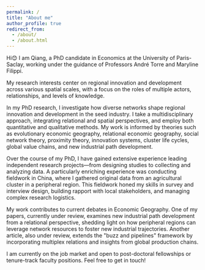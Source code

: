 ```yaml
---
permalink: /
title: "About me"
author_profile: true
redirect_from: 
  - /about/
  - /about.html
---
```


Hi😊 I am Qiang, a PhD candidate in Economics at the University of Paris-Saclay, working under the guidance of Professors André Torre and Maryline Filippi.

My research interests center on regional innovation and development across various spatial scales, with a focus on the roles of multiple actors, relationships, and levels of knowledge.

In my PhD research, I investigate how diverse networks shape regional innovation and development in the seed industry. I take a multidisciplinary approach, integrating relational and spatial perspectives, and employ both quantitative and qualitative methods. My work is informed by theories such as evolutionary economic geography, relational economic geography, social network theory, proximity theory, innovation systems, cluster life cycles, global value chains, and new industrial path development.

Over the course of my PhD, I have gained extensive experience leading independent research projects—from designing studies to collecting and analyzing data. A particularly enriching experience was conducting fieldwork in China, where I gathered original data from an agricultural cluster in a peripheral region. This fieldwork honed my skills in survey and interview design, building rapport with local stakeholders, and managing complex research logistics.

My work contributes to current debates in Economic Geography. One of my papers, currently under review, examines new industrial path development from a relational perspective, shedding light on how peripheral regions can leverage network resources to foster new industrial trajectories. Another article, also under review, extends the "buzz and pipelines" framework by incorporating multiplex relations and insights from global production chains.

I am currently on the job market and open to post-doctoral fellowships or tenure-track faculty positions. Feel free to get in touch!
